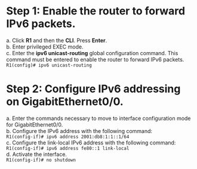# Step 1: Enable the router to forward IPv6 packets. 
a. Click **R1** and then the **CLI**. Press **Enter**.<br>
b. Enter privileged EXEC mode.<br>
c. Enter the **ipv6 unicast-routing** global configuration command. This command must be entered to enable the router to forward IPv6 packets.<br>
`R1(config)# ipv6 unicast-routing`
# Step 2: Configure IPv6 addressing on GigabitEthernet0/0.
a. Enter the commands necessary to move to interface configuration mode for GigabitEthernet0/0.<br>
b. Configure the IPv6 address with the following command: <br>
`R1(config-if)# ipv6 address 2001:db8:1:1::1/64`<br>
c. Configure the link-local IPv6 address with the following command:<br>
`R1(config-if)# ipv6 address fe80::1 link-local`<br>
d. Activate the interface.<br>
`R1(config-if)# no shutdown` 
